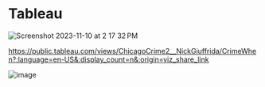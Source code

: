 # Tableau
![Screenshot 2023-11-10 at 2 17 32 PM](https://github.com/SaintNickG/Project-3/assets/137968958/79eb2a13-2daa-4036-976f-f7a7d1a3a2c5)


[
](https://public.tableau.com/views/ChicagoCrime2__NickGiuffrida/CrimeWhen?:language=en-US&:display_count=n&:origin=viz_share_link)https://public.tableau.com/views/ChicagoCrime2__NickGiuffrida/CrimeWhen?:language=en-US&:display_count=n&:origin=viz_share_link

![image](https://github.com/SaintNickG/Project-3/assets/137968958/c4313de0-022d-42ae-8dbe-6946b7333f93)
